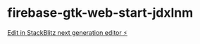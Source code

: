 # firebase-gtk-web-start-jdxlnm

[Edit in StackBlitz next generation editor ⚡️](https://stackblitz.com/~/github.com/jagrutipixel/firebase-gtk-web-start-jdxlnm)